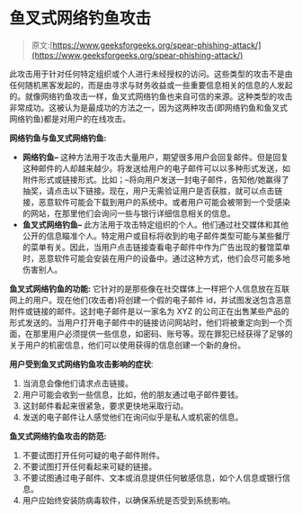 # 鱼叉式网络钓鱼攻击

> 原文:[https://www.geeksforgeeks.org/spear-phishing-attack/](https://www.geeksforgeeks.org/spear-phishing-attack/)

此攻击用于针对任何特定组织或个人进行未经授权的访问。这些类型的攻击不是由任何随机黑客发起的，而是由寻求与财务收益或一些重要信息相关的信息的人发起的。就像网络钓鱼攻击一样，鱼叉式网络钓鱼也来自可信的来源。这种类型的攻击非常成功。这被认为是最成功的方法之一，因为这两种攻击(即网络钓鱼和鱼叉式网络钓鱼)都是对用户的在线攻击。

**网络钓鱼与鱼叉式网络钓鱼:**

*   **网络钓鱼–**
    这种方法用于攻击大量用户，期望很多用户会回复邮件。但是回复这种邮件的人却越来越少。将发送给用户的电子邮件可以以多种形式发送，如附件形式或链接形式。比如；–将向用户发送一封电子邮件，告知他/她赢得了抽奖，请点击以下链接。现在，用户无需验证用户是否获胜，就可以点击链接，恶意软件可能会下载到用户的系统中。或者用户可能会被带到一个受感染的网站，在那里他们会询问一些与银行详细信息相关的信息。
*   **鱼叉式网络钓鱼–**
    此方法用于攻击特定组织的个人。他们通过社交媒体和其他公开的信息瞄准个人。特定用户或目标将收到的电子邮件类型可能与某些餐厅的菜单有关。因此，当用户点击链接查看电子邮件中作为广告出现的餐馆菜单时，恶意软件可能会安装在用户的设备中。通过这种方式，他们会尽可能多地伤害别人。

**鱼叉式网络钓鱼的功能:**
它针对的是那些像在社交媒体上一样把个人信息放在互联网上的用户。现在他们(攻击者)将创建一个假的电子邮件 id，并试图发送包含恶意附件或链接的邮件。这封电子邮件是以一家名为 XYZ 的公司正在出售某些产品的形式发送的。当用户打开电子邮件中的链接访问网站时，他们将被重定向到一个页面，在那里用户必须提供一些信息，如密码、账号等。现在罪犯已经获得了足够的关于用户的机密信息，他们可以使用获得的信息创建一个新的身份。

**用户受到鱼叉式网络钓鱼攻击影响的症状**:

1.  当消息会像他们请求点击链接。
2.  用户可能会收到一些信息，比如，他的朋友通过电子邮件要钱。
3.  这封邮件看起来很紧急，要求更快地采取行动。
4.  发送的电子邮件让人感觉他们在询问似乎是私人或机密的信息。

**鱼叉式网络钓鱼攻击的防范:**

1.  不要试图打开任何可疑的电子邮件附件。
2.  不要试图打开任何看起来可疑的链接。
3.  不要试图通过电子邮件、文本或消息提供任何敏感信息，如个人信息或银行信息。
4.  用户应始终安装防病毒软件，以确保系统是否受到系统影响。